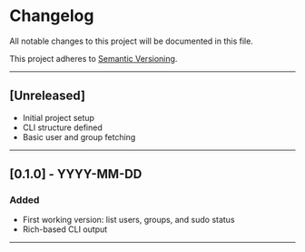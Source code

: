 # Changelog

All notable changes to this project will be documented in this file.

This project adheres to [Semantic Versioning](https://semver.org/).

---

## [Unreleased]
- Initial project setup
- CLI structure defined
- Basic user and group fetching

---

## [0.1.0] - YYYY-MM-DD
### Added
- First working version: list users, groups, and sudo status
- Rich-based CLI output

---

